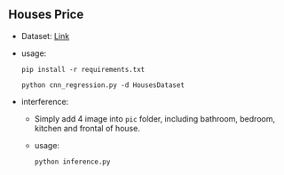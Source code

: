 ## Houses Price
- Dataset: <a href='https://github.com/emanhamed/Houses-dataset'>Link</a> 
- usage:

  ````shell
  pip install -r requirements.txt
  ````
  ````shell
  python cnn_regression.py -d HousesDataset
  ````

- interference:
  - Simply add 4 image into `pic` folder, including bathroom, bedroom, kitchen and frontal of house.
  - usage:
   
     ````shell
     python inference.py
     ````
  
